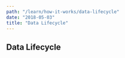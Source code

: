 ```yaml
---
path: "/learn/how-it-works/data-lifecycle"
date: "2018-05-03"
title: "Data Lifecycle"
---
```


## Data Lifecycle